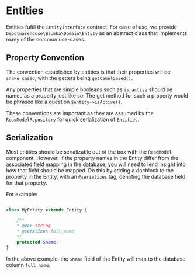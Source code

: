 Entities
=========

Entities fufill the `EntityInterface` contract. For ease of use, we provide `Depotwarehouse\Blumba\Domain\Entity` as
an abstract class that implements many of the common use-cases.

Property Convention
--------------------

The convention established by entities is that their properties will be `snake_cased`, with the getters being `getCamelCased()`.

Any properties that are simple booleans such as `is_active` should be named as a property just like so. The get method
for such a property would be phrased like a question `$entity->isActive()`.

These conventions are important as they are assumed by the `ReadModelRepository` for quick serialization of `Entities`.

Serialization
--------------

Most entities should be serializable out of the box with the `ReadModel` component. However, if the property names in the
Entity differ from the associated field mapping in the database, you will need to lend insight into how that field should
be mapped. Do this by adding a docblock to the property in the Entity, with an `@serializes` tag, denoting the database field
for that property.

For example:

```php

class MyEntity extends Entity {

    /**
    * @var string
    * @seralizes full_name
    */
    protected $name;
}
```

In the above example, the `$name` field of the Entity will map to the database column `full_name`.
